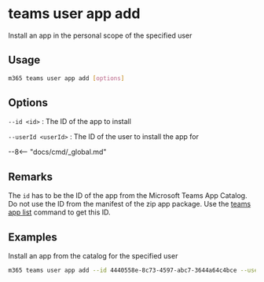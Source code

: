 # teams user app add

Install an app in the personal scope of the specified user

## Usage

```sh
m365 teams user app add [options]
```

## Options

`--id <id>`
: The ID of the app to install

`--userId <userId>`
: The ID of the user to install the app for

--8<-- "docs/cmd/_global.md"

## Remarks

The `id` has to be the ID of the app from the Microsoft Teams App Catalog. Do not use the ID from the manifest of the zip app package. Use the [teams app list](../app/app-list.md) command to get this ID.

## Examples

Install an app from the catalog for the specified user

```sh
m365 teams user app add --id 4440558e-8c73-4597-abc7-3644a64c4bce --userId 2609af39-7775-4f94-a3dc-0dd67657e900
```
